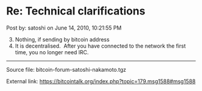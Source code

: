 # Re: Technical clarifications

Post by: satoshi on June 14, 2010, 10:21:55 PM

3) Nothing, if sending by bitcoin address<br>
5) It is decentralised. &nbsp;After you have connected to the network the first time, you no longer need IRC.

---

Source file: bitcoin-forum-satoshi-nakamoto.tgz

External link: https://bitcointalk.org/index.php?topic=179.msg1588#msg1588
